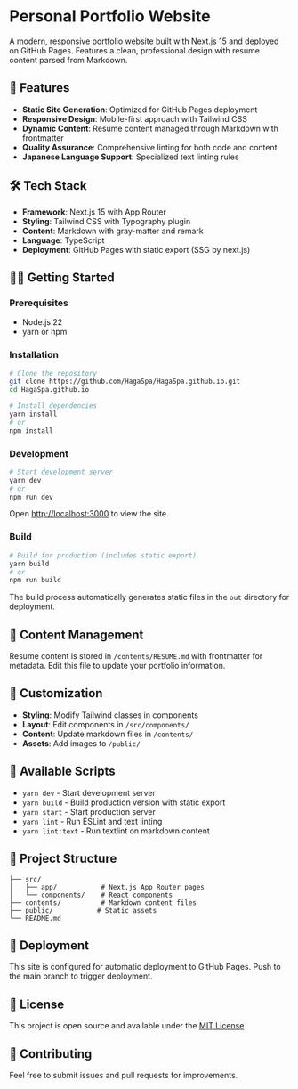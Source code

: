 # Personal Portfolio Website

A modern, responsive portfolio website built with Next.js 15 and deployed on GitHub Pages. Features a clean, professional design with resume content parsed from Markdown.

## 🚀 Features

- **Static Site Generation**: Optimized for GitHub Pages deployment
- **Responsive Design**: Mobile-first approach with Tailwind CSS
- **Dynamic Content**: Resume content managed through Markdown with frontmatter
- **Quality Assurance**: Comprehensive linting for both code and content
- **Japanese Language Support**: Specialized text linting rules

## 🛠️ Tech Stack

- **Framework**: Next.js 15 with App Router
- **Styling**: Tailwind CSS with Typography plugin
- **Content**: Markdown with gray-matter and remark
- **Language**: TypeScript
- **Deployment**: GitHub Pages with static export (SSG by next.js)

## 🏃‍♂️ Getting Started

### Prerequisites
- Node.js 22
- yarn or npm

### Installation

```bash
# Clone the repository
git clone https://github.com/HagaSpa/HagaSpa.github.io.git
cd HagaSpa.github.io

# Install dependencies
yarn install
# or
npm install
```

### Development

```bash
# Start development server
yarn dev
# or
npm run dev
```

Open [http://localhost:3000](http://localhost:3000) to view the site.

### Build

```bash
# Build for production (includes static export)
yarn build
# or
npm run build
```

The build process automatically generates static files in the `out` directory for deployment.

## 📝 Content Management

Resume content is stored in `/contents/RESUME.md` with frontmatter for metadata. Edit this file to update your portfolio information.

## 🎨 Customization

- **Styling**: Modify Tailwind classes in components
- **Layout**: Edit components in `/src/components/`
- **Content**: Update markdown files in `/contents/`
- **Assets**: Add images to `/public/`

## 🔧 Available Scripts

- `yarn dev` - Start development server
- `yarn build` - Build production version with static export
- `yarn start` - Start production server
- `yarn lint` - Run ESLint and text linting
- `yarn lint:text` - Run textlint on markdown content

## 📁 Project Structure

```
├── src/
│   ├── app/           # Next.js App Router pages
│   └── components/    # React components
├── contents/          # Markdown content files
├── public/           # Static assets
└── README.md
```

## 🚀 Deployment

This site is configured for automatic deployment to GitHub Pages. Push to the main branch to trigger deployment.

## 📄 License

This project is open source and available under the [MIT License](LICENSE).

## 🤝 Contributing

Feel free to submit issues and pull requests for improvements.

